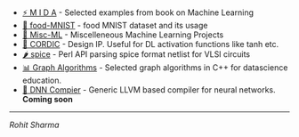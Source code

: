 
* [ ⚡ M I D A](https://srohit0.github.io/mida/) - Selected examples from book on Machine Learning
* [ 🍝 food-MNIST](https://srohit0.github.io/food_mnist) - food MNIST dataset and its usage
* [ 🤖 Misc-ML](https://srohit0.github.io/Misc/) - Miscelleneous Machine Learning Projects
* [ 🌊 CORDIC](https://srohit0.github.io/CORDIC/) - Design IP. Useful for DL activation functions like tanh etc.
* [ 🌶 spice](https://github.com/srohit0/spice) - Perl API parsing spice format netlist for VLSI circuits
* [ 📊 Graph Algorithms](https://github.com/srohit0/DataScienceGraphAlgorithms) - Selected graph algorithms in C++ for datascience education.
* [ 📃 DNN Compier](https://github.com/srohit0/dnnCompiler) - Generic LLVM based compiler for neural networks. **Coming soon**



***
*Rohit Sharma*
